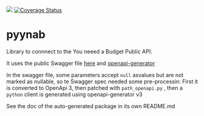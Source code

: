 ![](https://github.com/rienafairefr/pyynab/workflows/Python%20package/badge.svg)
[![Coverage Status](https://coveralls.io/repos/github/rienafairefr/pyynab/badge.svg?branch=master)](https://coveralls.io/github/rienafairefr/pyynab?branch=master)

# pyynab
Library to connnect to the You neeed a Budget Public API.


It uses the public Swagger file [here](https://api.youneedabudget.com/papi/spec-v1-swagger.json)
and [openapi-generator](https://github.com/OpenAPITools/openapi-generator/)

In the swagger file, some parameters accept `null` asvalues but are not marked as nullable,
so te Swagger spec needed some pre-processin: First it is converted to OpenApi 3, then patched with `path_openapi.py`
, then a `python` client is generated using openapi-generator v3 

See the doc of the auto-generated package in its own README.md